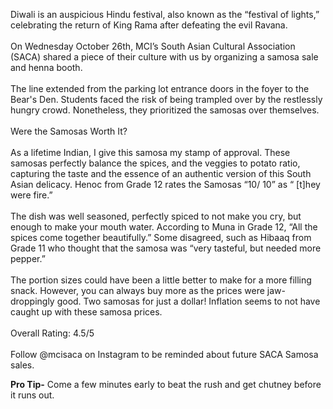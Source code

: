 

Diwali is an auspicious Hindu festival, also known as the “festival of
lights,” celebrating the return of King Rama after defeating the evil
Ravana.
<br><br>
On Wednesday October 26th, MCI’s South Asian Cultural Association (SACA)
shared a piece of their culture with us by organizing a samosa sale and
henna booth.
<br><br>
The line extended from the parking lot entrance doors in the foyer to
the Bear's Den. Students faced the risk of being trampled over by the
restlessly hungry crowd. Nonetheless, they prioritized the samosas over
themselves.
<br><br>
Were the Samosas Worth It?
<br><br>
As a lifetime Indian, I give this samosa my stamp of approval. These
samosas perfectly balance the spices, and the veggies to potato ratio,
capturing the taste and the essence of an authentic version of this
South Asian delicacy. Henoc from Grade 12 rates the Samosas “10/ 10” as
“ \[t\]hey were fire.”
<br><br>
The dish was well seasoned, perfectly spiced to not make you cry, but
enough to make your mouth water. According to Muna in Grade 12, “All the
spices come together beautifully.” Some disagreed, such as Hibaaq from
Grade 11 who thought that the samosa was “very tasteful, but needed more
pepper.”
<br><br>
The portion sizes could have been a little better to make for a more
filling snack. However, you can always buy more as the prices were
jaw-droppingly good. Two samosas for just a dollar! Inflation seems to
not have caught up with these samosa prices.
<br><br>
Overall Rating: 4.5/5
<br><br>
Follow @mcisaca on Instagram to be reminded about future SACA Samosa
sales.

**Pro Tip-** Come a few minutes early to beat the rush and get chutney
before it runs out.
